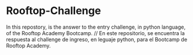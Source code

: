 # Rooftop-Challenge
In this repostory, is the answer to the entry challenge, in python language, of the Rooftop Academy Bootcamp.  // En este repositorio, se encuentra la respuesta al challenge de ingreso, en leguaje python, para el Bootcamp de Rooftop Academy.

